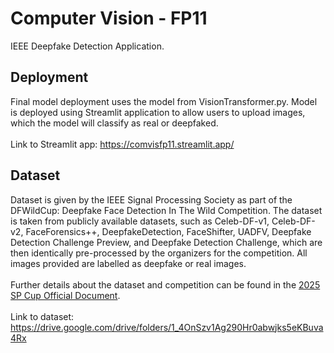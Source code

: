 # Computer Vision - FP11
IEEE Deepfake Detection Application.
<br>
## Deployment
Final model deployment uses the model from VisionTransformer.py. Model is deployed using Streamlit application to allow users to upload images, which the model will classify as real or deepfaked.
<br><br>
Link to Streamlit app: https://comvisfp11.streamlit.app/

## Dataset
Dataset is given by the IEEE Signal Processing Society as part of the DFWildCup: Deepfake Face Detection In The Wild Competition. The dataset is taken from publicly available datasets, such as Celeb-DF-v1, Celeb-DF-v2, FaceForensics++,
DeepfakeDetection, FaceShifter, UADFV, Deepfake Detection Challenge Preview, and Deepfake Detection Challenge, which are then identically pre-processed by the organizers for the competition. All images provided are labelled as deepfake or real images.
<br><br>
Further details about the dataset and competition can be found in the [2025 SP Cup Official Document](https://2025.ieeeicassp.org/wp-content/uploads/sites/489/2025-SP-Cup-Competition-Official-Document_-Version-1_-FINAL.pdf).
<br><br>
Link to dataset: https://drive.google.com/drive/folders/1_4OnSzv1Ag290Hr0abwjks5eKBuva4Rx
